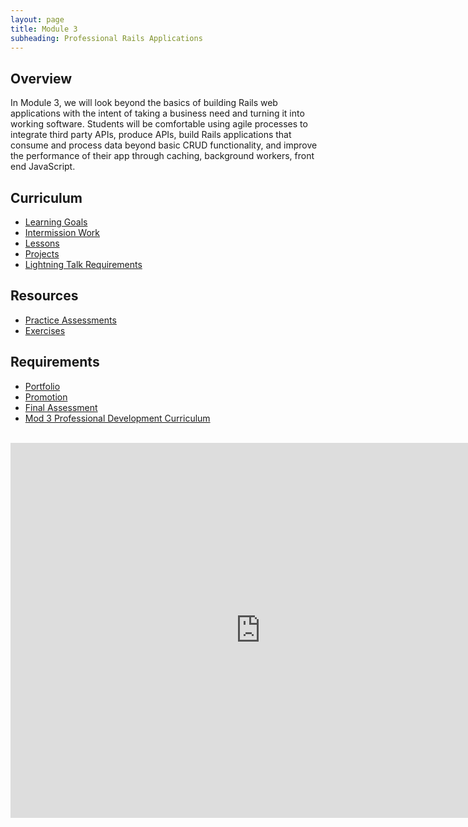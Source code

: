```yaml
---
layout: page
title: Module 3
subheading: Professional Rails Applications
---
```


## Overview

In Module 3, we will look beyond the basics of building Rails web applications with the intent of taking a business need and turning it into working software. Students will be comfortable using agile processes to integrate third party APIs, produce APIs, build Rails applications that consume and process data beyond basic CRUD functionality, and improve the performance of their app through caching, background workers, front end JavaScript.

## Curriculum

* [Learning Goals](./misc/learning_goals)<br>
* [Intermission Work](./misc/intermission_work)<br>
* [Lessons](./lessons)<br>
* [Projects](./projects)
* [Lightning Talk Requirements](https://github.com/turingschool/career-development-curriculum/blob/master/combined_module_sessions/lightning_talks.md)

## Resources

* [Practice Assessments](./practice_assessments/practice_assessment)<br>
* [Exercises](https://github.com/turingschool-examples/m3_exercises)<br>

## Requirements

* [Portfolio](./misc/portfolio_requirements)<br>
* [Promotion](./misc/promotion)<br>
* [Final Assessment](./misc/final_assessment)
* [Mod 3 Professional Development Curriculum](https://github.com/turingschool/career-development-curriculum/tree/master/module_three)

<br>

<iframe src="https://calendar.google.com/calendar/embed?mode=week&src=casimircreative.com_e9k9b6n7bok174ilmqbfdr0sc4@group.calendar.google.com&ctz=America/Denver" style="border-width:0" width="800" height="600" frameborder="0" scrolling="no"></iframe>
